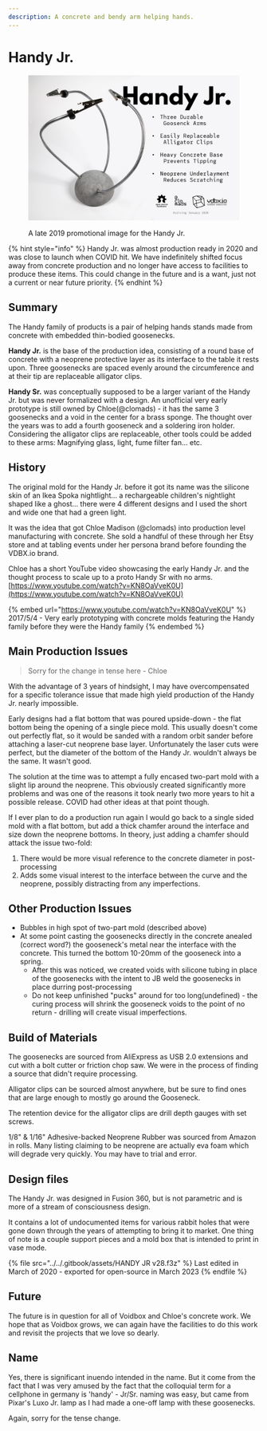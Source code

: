 ```yaml
---
description: A concrete and bendy arm helping hands.
---
```


# Handy Jr.

<figure><img src="../../.gitbook/assets/handy-jr-promo-6.jpg" alt=""><figcaption><p>A late 2019 promotional image for the Handy Jr.</p></figcaption></figure>

{% hint style="info" %}
Handy Jr. was almost production ready in 2020 and was close to launch when COVID hit. We have indefinitely shifted focus away from concrete production and no longer have access to facilities to produce these items. This could change in the future and is a want, just not a current or near future priority.
{% endhint %}

## Summary

The Handy family of products is a pair of helping hands stands made from concrete with embedded thin-bodied goosenecks.&#x20;

**Handy Jr.** is the base of the production idea, consisting of a round base of concrete with a neoprene protective layer as its interface to the table it rests upon.  Three goosenecks are spaced evenly around the circumference and at their tip are replaceable alligator clips.

**Handy Sr.** was conceptually supposed to be a larger variant of the Handy Jr. but was never formalized with a design. An unofficial very early prototype is still owned by Chloe(@clomads) - it has the same 3 goosenecks and a void in the center for a brass sponge.  The thought over the years was to add a fourth gooseneck and a soldering iron holder. Considering the alligator clips are replaceable, other tools could be added to these arms: Magnifying glass, light, fume filter fan... etc.

## History

The original mold for the Handy Jr. before it got its name was the silicone skin of an Ikea Spoka nightlight... a rechargeable children's nightlight shaped like a ghost... there were 4 different designs and I used the short and wide one that had a green light.

It was the idea that got Chloe Madison (@clomads) into production level manufacturing with concrete. She sold a handful of these through her Etsy store and at tabling events under her persona brand before founding the VDBX.io brand.

Chloe has a short YouTube video showcasing the early Handy Jr. and the thought process to scale up to a proto Handy Sr with no arms. [https://www.youtube.com/watch?v=KN8OaVveK0U](https://www.youtube.com/watch?v=KN8OaVveK0U)

{% embed url="https://www.youtube.com/watch?v=KN8OaVveK0U" %}
2017/5/4 - Very early prototyping with concrete molds featuring the Handy family before they were the Handy family
{% endembed %}

## Main Production Issues

> Sorry for the change in tense here - Chloe

With the advantage of 3 years of hindsight, I may have overcompensated for a specific tolerance issue that made high yield production of the Handy Jr. nearly impossible.&#x20;

Early designs had a flat bottom that was poured upside-down - the flat bottom being the opening of a single piece mold. This usually doesn't come out perfectly flat, so it would be sanded with a random orbit sander before attaching a laser-cut neoprene base layer. Unfortunately the laser cuts were perfect, but the diameter of the bottom of the Handy Jr. wouldn't always be the same. It wasn't good.

The solution at the time was to attempt a fully encased two-part mold with a slight lip around the neoprene. This obviously created significantly more problems and was one of the reasons it took nearly two more years to hit a possible release. COVID had other ideas at that point though.

If I ever plan to do a production run again I would go back to a single sided mold with a flat bottom, but add a thick chamfer around the interface and size down the neoprene bottoms. In theory, just adding a chamfer should attack the issue two-fold:

1. There would be more visual reference to the concrete diameter in post-processing&#x20;
2. Adds some visual interest to the interface between the curve and the neoprene, possibly distracting from any imperfections.

## Other Production Issues

* Bubbles in high spot of two-part mold (described above)
* At some point casting the goosenecks directly in the concrete anealed (correct word?) the gooseneck's metal near the interface with the concrete. This turned the bottom 10-20mm of the gooseneck into a spring.
  * After this was noticed, we created voids with silicone tubing in place of the goosenecks with the intent to JB weld the goosenecks in place durring post-processing
  * Do not keep unfinished "pucks" around for too long(undefined) - the curing process will shrink the gooseneck voids to the point of no return - drilling will create visual imperfections.&#x20;

## Build of Materials

The goosenecks are sourced from AliExpress as USB 2.0 extensions and cut with a bolt cutter or friction chop saw. We were in the process of finding a source that didn't require processing.

Alligator clips can be sourced almost anywhere, but be sure to find ones that are large enough to mostly go around the Gooseneck.

The retention device for the alligator clips are drill depth gauges with set screws.&#x20;

1/8" & 1/16" Adhesive-backed Neoprene Rubber was sourced from Amazon in rolls. Many listing claiming to be neoprene are actually eva foam which will degrade very quickly. You may have to trial and error.

## Design files

The Handy Jr. was designed in Fusion 360, but is not parametric and is more of a stream of consciousness design.&#x20;

It contains a lot of undocumented items for various rabbit holes that were gone down through the years of attempting to bring it to market. One thing of note is a couple support pieces and a mold box that is intended to print in vase mode.

{% file src="../../.gitbook/assets/HANDY JR v28.f3z" %}
Last edited in March of 2020 - exported for open-source in March 2023
{% endfile %}

## Future

The future is in question for all of Voidbox and Chloe's concrete work. We hope that as Voidbox grows, we can again have the facilities to do this work and revisit the projects that we love so dearly.

## Name

Yes, there is significant inuendo intended in the name. But it come from the fact that I was very amused by the fact that the colloquial term for a cellphone in germany is 'handy'  - Jr/Sr. naming was easy, but came from Pixar's Luxo Jr. lamp as I had made a one-off lamp with these goosenecks.

Again, sorry for the tense change.
